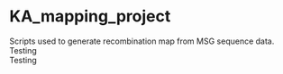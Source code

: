 # KA_mapping_project
Scripts used to generate recombination map from MSG sequence data.  
Testing  
Testing
